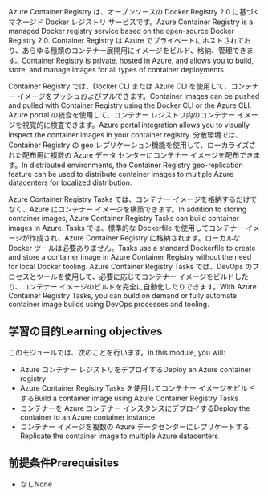 <span data-ttu-id="b8e96-101">Azure Container Registry は、オープンソースの Docker Registry 2.0 に基づくマネージド Docker レジストリ サービスです。</span><span class="sxs-lookup"><span data-stu-id="b8e96-101">Azure Container Registry is a managed Docker registry service based on the open-source Docker Registry 2.0.</span></span> <span data-ttu-id="b8e96-102">Container Registry は Azure でプライベートにホストされており、あらゆる種類のコンテナー展開用にイメージをビルド、格納、管理できます。</span><span class="sxs-lookup"><span data-stu-id="b8e96-102">Container Registry is private, hosted in Azure, and allows you to build, store, and manage images for all types of container deployments.</span></span>

<span data-ttu-id="b8e96-103">Container Registry では、Docker CLI または Azure CLI を使用して、コンテナー イメージをプッシュおよびプルできます。</span><span class="sxs-lookup"><span data-stu-id="b8e96-103">Container images can be pushed and pulled with Container Registry using the Docker CLI or the Azure CLI.</span></span> <span data-ttu-id="b8e96-104">Azure portal の統合を使用して、コンテナー レジストリ内のコンテナー イメージを視覚的に検査できます。</span><span class="sxs-lookup"><span data-stu-id="b8e96-104">Azure portal integration allows you to visually inspect the container images in your container registry.</span></span> <span data-ttu-id="b8e96-105">分散環境では、Container Registry の geo レプリケーション機能を使用して、ローカライズされた配布用に複数の Azure データ センターにコンテナー イメージを配布できます。</span><span class="sxs-lookup"><span data-stu-id="b8e96-105">In distributed environments, the Container Registry geo-replication feature can be used to distribute container images to multiple Azure datacenters for localized distribution.</span></span>

<span data-ttu-id="b8e96-106">Azure Container Registry Tasks では、コンテナー イメージを格納するだけでなく、Azure にコンテナー イメージを構築できます。</span><span class="sxs-lookup"><span data-stu-id="b8e96-106">In addition to storing container images, Azure Container Registry Tasks can build container images in Azure.</span></span> <span data-ttu-id="b8e96-107">Tasks では、標準的な Dockerfile を使用してコンテナー イメージが作成され、Azure Container Registry に格納されます。ローカルな Docker ツールは必要ありません。</span><span class="sxs-lookup"><span data-stu-id="b8e96-107">Tasks use a standard Dockerfile to create and store a container image in Azure Container Registry without the need for local Docker tooling.</span></span> <span data-ttu-id="b8e96-108">Azure Container Registry Tasks では、DevOps のプロセスとツールを使用して、必要に応じてコンテナー イメージをビルドしたり、コンテナー イメージのビルドを完全に自動化したりできます。</span><span class="sxs-lookup"><span data-stu-id="b8e96-108">With Azure Container Registry Tasks, you can build on demand or fully automate container image builds using DevOps processes and tooling.</span></span>

## <a name="learning-objectives"></a><span data-ttu-id="b8e96-109">学習の目的</span><span class="sxs-lookup"><span data-stu-id="b8e96-109">Learning objectives</span></span>

<span data-ttu-id="b8e96-110">このモジュールでは、次のことを行います。</span><span class="sxs-lookup"><span data-stu-id="b8e96-110">In this module, you will:</span></span>

- <span data-ttu-id="b8e96-111">Azure コンテナー レジストリをデプロイする</span><span class="sxs-lookup"><span data-stu-id="b8e96-111">Deploy an Azure container registry</span></span>
- <span data-ttu-id="b8e96-112">Azure Container Registry Tasks を使用してコンテナー イメージをビルドする</span><span class="sxs-lookup"><span data-stu-id="b8e96-112">Build a container image using Azure Container Registry Tasks</span></span>
- <span data-ttu-id="b8e96-113">コンテナーを Azure コンテナー インスタンスにデプロイする</span><span class="sxs-lookup"><span data-stu-id="b8e96-113">Deploy the container to an Azure container instance</span></span>
- <span data-ttu-id="b8e96-114">コンテナー イメージを複数の Azure データセンターにレプリケートする</span><span class="sxs-lookup"><span data-stu-id="b8e96-114">Replicate the container image to multiple Azure datacenters</span></span>

## <a name="prerequisites"></a><span data-ttu-id="b8e96-115">前提条件</span><span class="sxs-lookup"><span data-stu-id="b8e96-115">Prerequisites</span></span>  

- <span data-ttu-id="b8e96-116">なし</span><span class="sxs-lookup"><span data-stu-id="b8e96-116">None</span></span>